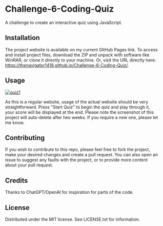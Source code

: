 # Challenge-6-Coding-Quiz
A challenge to create an interactive quiz using JavaScript.

## Installation
The project website is available on my current GitHub Pages link. To access and install project files, download the ZIP and unpack with software like WinRAR, or clone it directly to your machine. Or, visit the URL directly here: https://thenavigator1418.github.io/Challenge-6-Coding-Quiz/.

## Usage
<a href="https://ibb.co/rGjwq0W"><img src="https://i.ibb.co/vxFjfqt/quiz1.png" alt="quiz1" border="0"></a>

As this is a regular website, usage of the actual website should be very straightforward. Press "Start Quiz" to begin the quiz and play through it, your score will be displayed at the end. Please note the screenshot of this project will auto-delete after two weeks. If you require a new one, please let me know.

## Contributing
If you wish to contribute to this repo, please feel free to fork the project, make your desired changes and create a pull request. You can also open an issue to suggest any faults with the project, or to provide more content about your pull request.

## Credits
Thanks to ChatGPT/OpenAI for inspiration for parts of the code.

## License
Distributed under the MIT license. See LICENSE.txt for information.